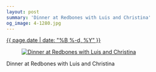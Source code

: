 ```yaml
---
layout: post
summary: 'Dinner at Redbones with Luis and Christina'
og_image: 4-1280.jpg
---
```


<p>
 <time>
  <a href="/4">
   {{ page.date | date: "%B %-d, %Y" }}
  </a>
 </time>
 <a href="/4">
  <figure data-taken="8/16/2013">
   <img alt="Dinner at Redbones with Luis and Christina" sizes="(min-width: 700px) 50vw, calc(100vw - 2rem)" src="{{ site.assets_url }}/4-640.jpg" srcset="{{ site.assets_url }}/4-1280.jpg 1280w, {{ site.assets_url }}/4-960.jpg 960w, {{ site.assets_url }}/4-640.jpg 640w, {{ site.assets_url }}/4-320.jpg 320w"/>
  </figure>
 </a>
 <span>
  Dinner at Redbones with Luis and Christina
 </span>
</p>
